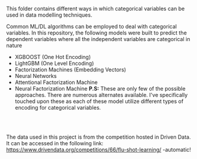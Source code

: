 This folder contains different ways in which categorical variables can be used in data modelling techniques. <br>

Common ML/DL algorithms can be employed to deal with categorical variables. In this repository, the following models were built to predict the dependent variables where all the independent variables are categorical in nature <br>
* XGBOOST (One Hot Encoding)
* LightGBM (One Level Encoding)
* Factorization Machines (Embedding Vectors)
* Neural Networks
* Attentional Factorization Machine
* Neural Factorization Machine
**P.S:** These are only few of the possible approaches. There are numerous alternates available. I've specifically touched upon these as each of these model utilize different types of encoding for categorical variables.

<br>
<br>


The data used in this project is from the competition hosted in Driven Data. It can be accessed in the following link:
https://www.drivendata.org/competitions/66/flu-shot-learning/ -automatic!
